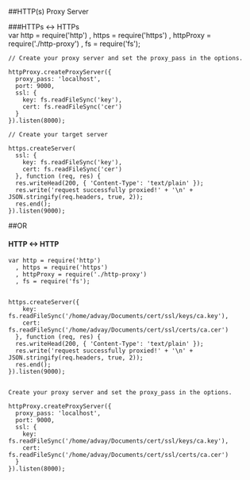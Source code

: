 ##HTTP(s) Proxy Server
<br/>

###HTTPs <-> HTTPs
<br/>
var http = require('http')
  , https = require('https')
  , httpProxy = require('./http-proxy')
  , fs = require('fs');

    // Create your proxy server and set the proxy_pass in the options.
    
    httpProxy.createProxyServer({
      proxy_pass: 'localhost',
      port: 9000,
      ssl: {
        key: fs.readFileSync('key'),
        cert: fs.readFileSync('cer')
      }
    }).listen(8000);
    
    // Create your target server
    
    https.createServer(
      ssl: {
        key: fs.readFileSync('key'),
        cert: fs.readFileSync('cer')
      }, function (req, res) {
      res.writeHead(200, { 'Content-Type': 'text/plain' });
      res.write('request successfully proxied!' + '\n' + JSON.stringify(req.headers, true, 2));
      res.end();
    }).listen(9000);
    

##OR 
<br />
#### HTTP <-> HTTP

    
    
    var http = require('http')
      , https = require('https')
      , httpProxy = require('./http-proxy')
      , fs = require('fs');
    
    
    https.createServer({
        key: fs.readFileSync('/home/advay/Documents/cert/ssl/keys/ca.key'),
        cert: fs.readFileSync('/home/advay/Documents/cert/ssl/certs/ca.cer')
      }, function (req, res) {
      res.writeHead(200, { 'Content-Type': 'text/plain' });
      res.write('request successfully proxied!' + '\n' + JSON.stringify(req.headers, true, 2));
      res.end();
    }).listen(9000);
    
    
    Create your proxy server and set the proxy_pass in the options.
    
    httpProxy.createProxyServer({
      proxy_pass: 'localhost',
      port: 9000,
      ssl: {
        key: fs.readFileSync('/home/advay/Documents/cert/ssl/keys/ca.key'),
        cert: fs.readFileSync('/home/advay/Documents/cert/ssl/certs/ca.cer')
      }
    }).listen(8000);
